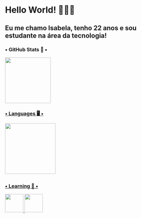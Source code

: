 # Hello World! 👩🏻‍💻

## Eu me chamo Isabela, tenho 22 anos e sou estudante na área da tecnologia!

### • GitHub Stats 🚀 •
<div>
  <a href="https://github.com/isabelamorgado">
  <img height="150em" src="https://github-readme-stats.vercel.app/api?username=isabelamorgado&show_icons=true&bg_color=30,000428,004e92&title_color=fff&text_color=fff&rank_icon=github&include_all_commits=true&count_private=true"/>

</div>

### • Languages 🖥️ •
<div>
  <img height="166em" src="https://github-readme-stats.vercel.app/api/top-langs/?username=isabelamorgado&layout=compact&bg_color=30,000428,004e92&title_color=fff&text_color=fff"/>
</div>
  
##

  ### • Learning 📖 •
<div>
    <img src="https://cdn.jsdelivr.net/gh/devicons/devicon@latest/icons/java/java-original.svg" height="60em"/>
    <img src="https://cdn.jsdelivr.net/gh/devicons/devicon@latest/icons/angular/angular-original.svg" height="60em"/>
</div>
